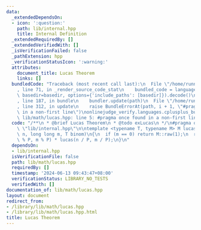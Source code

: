 ```yaml
---
data:
  _extendedDependsOn:
  - icon: ':question:'
    path: lib/internal.hpp
    title: Internal Definition
  _extendedRequiredBy: []
  _extendedVerifiedWith: []
  _isVerificationFailed: false
  _pathExtension: hpp
  _verificationStatusIcon: ':warning:'
  attributes:
    document_title: Lucas Theorem
    links: []
  bundledCode: "Traceback (most recent call last):\n  File \"/home/runner/.local/lib/python3.10/site-packages/onlinejudge_verify/documentation/build.py\"\
    , line 71, in _render_source_code_stat\n    bundled_code = language.bundle(stat.path,\
    \ basedir=basedir, options={'include_paths': [basedir]}).decode()\n  File \"/home/runner/.local/lib/python3.10/site-packages/onlinejudge_verify/languages/cplusplus.py\"\
    , line 187, in bundle\n    bundler.update(path)\n  File \"/home/runner/.local/lib/python3.10/site-packages/onlinejudge_verify/languages/cplusplus_bundle.py\"\
    , line 312, in update\n    raise BundleErrorAt(path, i + 1, \"#pragma once found\
    \ in a non-first line\")\nonlinejudge_verify.languages.cplusplus_bundle.BundleErrorAt:\
    \ lib/math/lucas.hpp: line 5: #pragma once found in a non-first line\n"
  code: "/**\n * @brief Lucas Theorem\n * @todo exLucas\n */\n#pragma once\n#include\
    \ \"lib/internal.hpp\"\n\ntemplate <typename T, typename M> M lucas(long long\
    \ n, long long m, T binom)\n{\n  if (m == 0) return M::raw(1);\n  return binom(n\
    \ % P, m % P) * lucas(n / P, m / P);\n}\n"
  dependsOn:
  - lib/internal.hpp
  isVerificationFile: false
  path: lib/math/lucas.hpp
  requiredBy: []
  timestamp: '2024-06-13 09:43:47+08:00'
  verificationStatus: LIBRARY_NO_TESTS
  verifiedWith: []
documentation_of: lib/math/lucas.hpp
layout: document
redirect_from:
- /library/lib/math/lucas.hpp
- /library/lib/math/lucas.hpp.html
title: Lucas Theorem
---
```

